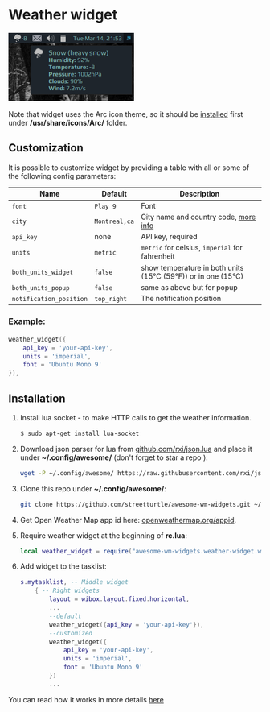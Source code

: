 # Weather widget

![Weather Widget](./weather-widget.png)

Note that widget uses the Arc icon theme, so it should be [installed](https://github.com/horst3180/arc-icon-theme#installation) first under **/usr/share/icons/Arc/** folder.

## Customization

It is possible to customize widget by providing a table with all or some of the following config parameters:

| Name | Default | Description |
|---|---|---|
| `font` | `Play 9` | Font |
| `city` | `Montreal,ca` | City name and country code, [more info](https://openweathermap.org/current) |
| `api_key` | none| API key, required |
| `units` | `metric` | `metric` for celsius, `imperial` for fahrenheit |
| `both_units_widget` | `false` | show temperature in both units (15°C (59°F)) or in one (15°C) |
| `both_units_popup` | `false` | same as above but for popup |
| `notification_position` | `top_right` | The notification position |


### Example:

```lua
weather_widget({
    api_key = 'your-api-key',
    units = 'imperial',
    font = 'Ubuntu Mono 9'
}),
```


## Installation

1. Install lua socket - to make HTTP calls to get the weather information.

    ```bash
    $ sudo apt-get install lua-socket
    ```

1. Download json parser for lua from [github.com/rxi/json.lua](https://github.com/rxi/json.lua) and place it under **~/.config/awesome/** (don't forget to star a repo <i class="fa fa-github-alt"></i> ):

    ```bash
    wget -P ~/.config/awesome/ https://raw.githubusercontent.com/rxi/json.lua/master/json.lua
    ```

1. Clone this repo under **~/.config/awesome/**:

    ```bash
    git clone https://github.com/streetturtle/awesome-wm-widgets.git ~/.config/awesome/
    ```

1.  Get Open Weather Map app id here: [openweathermap.org/appid](https://openweathermap.org/appid).

1. Require weather widget at the beginning of **rc.lua**:

    ```lua
    local weather_widget = require("awesome-wm-widgets.weather-widget.weather")
    ```

1. Add widget to the tasklist:

    ```lua
    s.mytasklist, -- Middle widget
        { -- Right widgets
            layout = wibox.layout.fixed.horizontal,
            ...
            --default
            weather_widget({api_key = 'your-api-key'}),
            --customized
            weather_widget({
                api_key = 'your-api-key',
                units = 'imperial',
                font = 'Ubuntu Mono 9'
            })
            ...
    ```


You can read how it works in more details [here](http://pavelmakhov.com/2017/02/weather-widget-for-awesome-wm)
